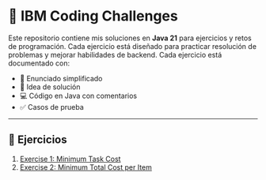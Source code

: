 # 🚀 IBM Coding Challenges

Este repositorio contiene mis soluciones en **Java 21** para ejercicios y retos de programación.
Cada ejercicio está diseñado para practicar resolución de problemas y mejorar habilidades de backend.
Cada ejercicio está documentado con:
- 📖 Enunciado simplificado
- 🧩 Idea de solución
- 💻 Código en Java con comentarios
- ✅ Casos de prueba

---

## 📂 Ejercicios

1. [Exercise 1: Minimum Task Cost](exercise-1-minimum-task-cost/README.md)  
2. [Exercise 2: Minimum Total Cost per Item](exercise-2-min-total-cost/README.md)
